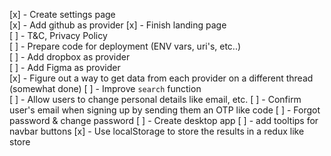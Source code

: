 [x] - Create settings page  
[x] - Add github as provider
[x] - Finish landing page  
[ ] - T&C, Privacy Policy  
[ ] - Prepare code for deployment (ENV vars, uri's, etc..)  
[ ] - Add dropbox as provider  
[ ] - Add Figma as provider  
[x] - Figure out a way to get data from each provider on a different thread (somewhat done)
[ ] - Improve `search` function  
[ ] - Allow users to change personal details like email, etc.
[ ] - Confirm user's email when signing up by sending them an OTP like code
[ ] - Forgot password & change password
[ ] - Create desktop app
[ ] - add tooltips for navbar buttons
[x] - Use localStorage to store the results in a redux like store
